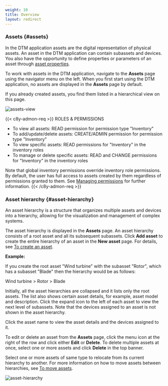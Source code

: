 ```yaml
---
weight: 10
title: Overview
layout: redirect
---
```


### Assets {#assets}

In the DTM application assets are the digital representation of physical assets.
An asset in the DTM application can contain subassets and devices.
You also have the opportunity to define properties or parameters of an asset through [asset properties](/dtm/asset-types/#asset-properties).

To work with assets in the DTM application, navigate to the **Assets** page using the navigator menu on the left.
When you first start using the DTM application, no assets are displayed in the **Assets** page by default.

If you already created assets, you find them listed in a hierarchical view on this page.

![assets-view](/images/dtm/assets/dtm-assets-view-assets.png)

{{< c8y-admon-req >}}
ROLES & PERMISSIONS

- To view all assets: READ permission for permission type "Inventory"
- To add/update/delete assets: CREATE/ADMIN permission for permission type "Inventory"
- To view specific assets: READ permissions for "Inventory" in the inventory roles
- To manage or delete specific assets: READ and CHANGE permissions for "Inventory" in the inventory roles

Note that global inventory permissions override inventory role permissions. By default, the user has full access to assets created by them regardless of permissions granted to them. See [Managing permissions](/standard-tenant/managing-permissions/) for further information.
{{< /c8y-admon-req >}}

### Asset hierarchy {#asset-hierarchy}

An asset hierarchy is a structure that organizes multiple assets and devices into a hierarchy, allowing for the visualization and management of complex systems.

The asset hierarchy is displayed in the **Assets** page. An asset hierarchy consists of a root asset and all its subsequent subassets. Click **Add asset** to create the entire hierarchy of an asset in the **New asset** page. For details, see [To create an asset](/dtm/asset-hierarchy/#to-create-an-asset).

**Example:**

If you create the root asset "Wind turbine" with the subasset "Rotor", which has a subasset "Blade" then the hierarchy would be as follows:

Wind turbine > Rotor > Blade

Initially, all the asset hierarchies are collapsed and it lists only the root assets. The list also shows certain asset details, for example, asset model and description. Click the expand icon <i class="dlt-c8y-icon-forward text-primary icon-20"></i> to the left of each asset to view the next level of subassets. Note that the devices assigned to an asset is not shown in the asset hierarchy.

Click the asset name to view the asset details and the devices assigned to it.

To edit or delete an asset from the **Assets** page, click the menu icon <i class="dlt-c8y-icon-menu-vertical text-muted icon-20"></i> at the right of the row and click either **Edit** or **Delete**.
To delete multiple assets at once, select one or more assets and click **Delete** in the top banner.

Select one or more assets of same type to relocate from its current hierarchy to another. For more information on how to move assets between hierarchies, see [To move assets](/dtm/asset-hierarchy/#to-move-assets).

![asset-hierarchy](/images/dtm/assets/dtm-assets-asset-hierarchy.png)
